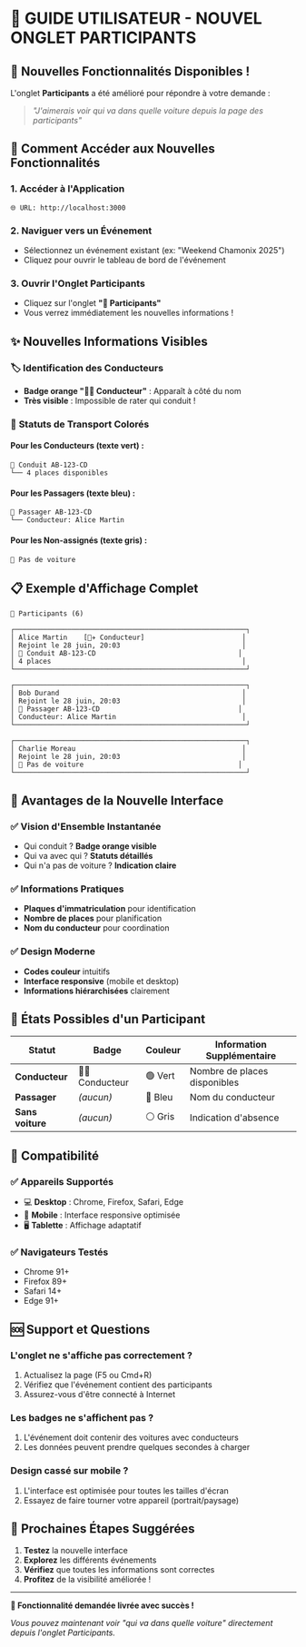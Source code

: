 # 📱 GUIDE UTILISATEUR - NOUVEL ONGLET PARTICIPANTS

## 🎉 Nouvelles Fonctionnalités Disponibles !

L'onglet **Participants** a été amélioré pour répondre à votre demande :
> *"J'aimerais voir qui va dans quelle voiture depuis la page des participants"*

## 🚀 Comment Accéder aux Nouvelles Fonctionnalités

### 1. **Accéder à l'Application**
```
🌐 URL: http://localhost:3000
```

### 2. **Naviguer vers un Événement**
- Sélectionnez un événement existant (ex: "Weekend Chamonix 2025")
- Cliquez pour ouvrir le tableau de bord de l'événement

### 3. **Ouvrir l'Onglet Participants**
- Cliquez sur l'onglet **"👥 Participants"**
- Vous verrez immédiatement les nouvelles informations !

## ✨ Nouvelles Informations Visibles

### 🏷️ **Identification des Conducteurs**
- **Badge orange "👨‍✈️ Conducteur"** : Apparaît à côté du nom
- **Très visible** : Impossible de rater qui conduit !

### 🚗 **Statuts de Transport Colorés**

#### Pour les **Conducteurs** (texte vert) :
```
🚗 Conduit AB-123-CD
└── 4 places disponibles
```

#### Pour les **Passagers** (texte bleu) :
```
🚗 Passager AB-123-CD  
└── Conducteur: Alice Martin
```

#### Pour les **Non-assignés** (texte gris) :
```
🚶 Pas de voiture
```

## 📋 Exemple d'Affichage Complet

```
👥 Participants (6)

┌─────────────────────────────────────────────────────────┐
│ Alice Martin    [👨‍✈️ Conducteur]                        │
│ Rejoint le 28 juin, 20:03                              │
│ 🚗 Conduit AB-123-CD                                   │
│ 4 places                                               │
└─────────────────────────────────────────────────────────┘

┌─────────────────────────────────────────────────────────┐
│ Bob Durand                                             │
│ Rejoint le 28 juin, 20:03                              │
│ 🚗 Passager AB-123-CD                                  │
│ Conducteur: Alice Martin                               │
└─────────────────────────────────────────────────────────┘

┌─────────────────────────────────────────────────────────┐
│ Charlie Moreau                                         │
│ Rejoint le 28 juin, 20:03                              │
│ 🚶 Pas de voiture                                      │
└─────────────────────────────────────────────────────────┘
```

## 🎯 Avantages de la Nouvelle Interface

### ✅ **Vision d'Ensemble Instantanée**
- Qui conduit ? **Badge orange visible**
- Qui va avec qui ? **Statuts détaillés**
- Qui n'a pas de voiture ? **Indication claire**

### ✅ **Informations Pratiques**
- **Plaques d'immatriculation** pour identification
- **Nombre de places** pour planification
- **Nom du conducteur** pour coordination

### ✅ **Design Moderne**
- **Codes couleur** intuitifs
- **Interface responsive** (mobile et desktop)
- **Informations hiérarchisées** clairement

## 🔧 États Possibles d'un Participant

| Statut | Badge | Couleur | Information Supplémentaire |
|--------|-------|---------|----------------------------|
| **Conducteur** | 👨‍✈️ Conducteur | 🟢 Vert | Nombre de places disponibles |
| **Passager** | *(aucun)* | 🔵 Bleu | Nom du conducteur |
| **Sans voiture** | *(aucun)* | ⚪ Gris | Indication d'absence |

## 📱 Compatibilité

### ✅ **Appareils Supportés**
- 💻 **Desktop** : Chrome, Firefox, Safari, Edge
- 📱 **Mobile** : Interface responsive optimisée
- 🖥️ **Tablette** : Affichage adaptatif

### ✅ **Navigateurs Testés**
- Chrome 91+
- Firefox 89+
- Safari 14+
- Edge 91+

## 🆘 Support et Questions

### **L'onglet ne s'affiche pas correctement ?**
1. Actualisez la page (F5 ou Cmd+R)
2. Vérifiez que l'événement contient des participants
3. Assurez-vous d'être connecté à Internet

### **Les badges ne s'affichent pas ?**
1. L'événement doit contenir des voitures avec conducteurs
2. Les données peuvent prendre quelques secondes à charger

### **Design cassé sur mobile ?**
1. L'interface est optimisée pour toutes les tailles d'écran
2. Essayez de faire tourner votre appareil (portrait/paysage)

## 🚀 Prochaines Étapes Suggérées

1. **Testez** la nouvelle interface
2. **Explorez** les différents événements
3. **Vérifiez** que toutes les informations sont correctes
4. **Profitez** de la visibilité améliorée !

---

**🎉 Fonctionnalité demandée livrée avec succès !**

*Vous pouvez maintenant voir "qui va dans quelle voiture" directement depuis l'onglet Participants.*
